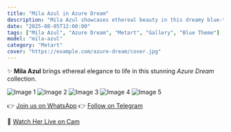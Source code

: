 ```yaml
---
title: "Mila Azul in Azure Dream"
description: "Mila Azul showcases ethereal beauty in this dreamy blue-themed gallery collection."
date: "2025-08-05T12:00:00"
tags: ["Mila Azul", "Azure Dream", "Metart", "Gallery", "Blue Theme"]
model: "mila-azul"
category: "Metart"
cover: "https://example.com/azure-dream/cover.jpg"
---
```


✨ **Mila Azul** brings ethereal elegance to life in this stunning *Azure Dream* collection.

![Image 1](https://example.com/azure-dream/image-01.jpg)
![Image 2](https://example.com/azure-dream/image-02.jpg)
![Image 3](https://example.com/azure-dream/image-03.jpg)
![Image 4](https://example.com/azure-dream/image-04.jpg)
![Image 5](https://example.com/azure-dream/image-05.jpg)

👉 [Join us on WhatsApp](https://whatsapp.com/channel/0029VaMsUAp7tkjI8KcaRn10)
👉 [Follow on Telegram](https://t.me/Xibabes)

🔞 [Watch Her Live on Cam](https://redirecting-kappa.vercel.app/)